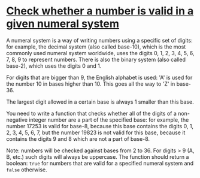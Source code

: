 # [Check whether a number is valid in a given numeral system](https://www.codewars.com/kata/check-whether-a-number-is-valid-in-a-given-numeral-system "https://www.codewars.com/kata/67757660c552a3a7ef9aaceb")

A numeral system is a way of writing numbers using a specific set of digits: for example, the decimal system (also called base-10), which is the most commonly used numeral system worldwide, uses the digits 0, 1, 2, 3, 4, 5, 6, 7, 8, 9 to represent numbers. There is also the binary system (also called base-2), which uses the digits 0 and 1.

For digits that are bigger than 9, the English alphabet is used: 'A' is used for the number 10 in bases higher than 10. This goes all the way to 'Z' in base-36.

The largest digit allowed in a certain base is always 1 smaller than this base.

You need to write a function that checks whether all of the digits of a non-negative integer number are a part of the specified base: for example, the number 17253 is valid for base-8, because this base contains the digits 0, 1, 2, 3, 4, 5, 6, 7, but the number 19823 is not valid for this base, because it contains the digits 9 and 8 which are not a part of base-8.

Note: numbers will be checked against bases from 2 to 36. For digits > 9 (A, B, etc.) such digits will always be uppercase. The function should return a boolean: ```true``` for numbers that are valid for a specified numeral system and ```false``` otherwise.
